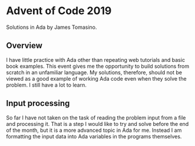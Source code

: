# Advent of Code 2019

Solutions in Ada by James Tomasino.

## Overview

I have little practice with Ada other than repeating web tutorials and basic
book examples. This event gives me the opportunity to build solutions from
scratch in an unfamiliar language. My solutions, therefore, should not be
viewed as a good example of working Ada code even when they solve the problem.
I still have a lot to learn.

## Input processing

So far I have not taken on the task of reading the problem input from a file
and processing it. That is a step I would like to try and solve before the end
of the month, but it is a more advanced topic in Ada for me. Instead I am
formatting the input data into Ada variables in the programs themselves.
